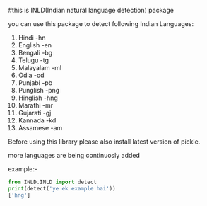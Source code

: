 #this is INLD(Indian natural language detection) package

you can use this package to detect following Indian Languages:
1. Hindi	-hn
2. English  -en
3. Bengali  -bg
4. Telugu   -tg
5. Malayalam -ml
6. Odia		 -od
7. Punjabi	 -pb
8. Punglish	 -png
9. Hinglish	 -hng
10. Marathi  -mr
11. Gujarati -gj
12. Kannada  -kd
13. Assamese -am

Before using this library please also install latest version of pickle.

more languages are being continuosly added

example:-
```python
from INLD.INLD import detect
print(detect('ye ek example hai'))
['hng']
```
